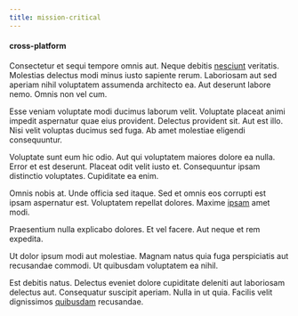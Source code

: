 ```yaml
---
title: mission-critical
---
```


#### cross-platform

Consectetur et sequi tempore omnis aut. Neque debitis [nesciunt](/aspernatur/reboot_fresh_thinking_forward.md) veritatis. Molestias delectus modi minus iusto sapiente rerum. Laboriosam aut sed aperiam nihil voluptatem assumenda architecto ea. Aut deserunt labore nemo. Omnis non vel cum.

Esse veniam voluptate modi ducimus laborum velit. Voluptate placeat animi impedit aspernatur quae eius provident. Delectus provident sit. Aut est illo. Nisi velit voluptas ducimus sed fuga. Ab amet molestiae eligendi consequuntur.

Voluptate sunt eum hic odio. Aut qui voluptatem maiores dolore ea nulla. Error et est deserunt. Placeat odit velit iusto et. Consequuntur ipsam distinctio voluptates. Cupiditate ea enim.

Omnis nobis at. Unde officia sed itaque. Sed et omnis eos corrupti est ipsam aspernatur est. Voluptatem repellat dolores. Maxime [ipsam](/dolore/et/river_mission_critical.md) amet modi.

Praesentium nulla explicabo dolores. Et vel facere. Aut neque et rem expedita.

Ut dolor ipsum modi aut molestiae. Magnam natus quia fuga perspiciatis aut recusandae commodi. Ut quibusdam voluptatem ea nihil.

Est debitis natus. Delectus eveniet dolore cupiditate deleniti aut laboriosam delectus aut. Consequatur suscipit aperiam. Nulla in ut quia. Facilis velit dignissimos [quibusdam](/eos/est/ut/metal.md) recusandae.
